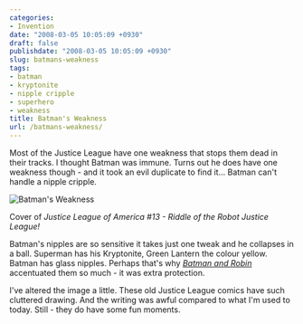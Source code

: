 ```yaml
---
categories:
- Invention
date: "2008-03-05 10:05:09 +0930"
draft: false
publishdate: "2008-03-05 10:05:09 +0930"
slug: batmans-weakness
tags:
- batman
- kryptonite
- nipple cripple
- superhero
- weakness
title: Batman's Weakness
url: /batmans-weakness/
---
```

Most of the Justice League have one weakness that stops them dead in
their tracks. I thought Batman was immune. Turns out he does have one
weakness though - and it took an evil duplicate to find it... Batman
can't handle a nipple cripple.

![Batman's
Weakness](//farm3.static.flickr.com/2089/2311488955_59e8338550.jpg)

Cover of *Justice League of America \#13 - Riddle of the Robot Justice
League!*

Batman's nipples are so sensitive it takes just one tweak and he
collapses in a ball. Superman has his Kryptonite, Green Lantern the
colour yellow. Batman has glass nipples. Perhaps that's why [*Batman and
Robin*](http://imdb.com/title/tt0118688/ "IMDB entry for Batmand and Robin")
accentuated them so much - it was extra protection.

I've altered the image a little. These old Justice League comics have
such cluttered drawing. And the writing was awful compared to what I'm
used to today. Still - they do have some fun moments.